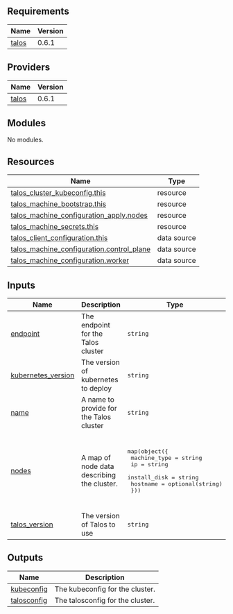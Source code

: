 ## Requirements

| Name | Version |
|------|---------|
| <a name="requirement_talos"></a> [talos](#requirement\_talos) | 0.6.1 |

## Providers

| Name | Version |
|------|---------|
| <a name="provider_talos"></a> [talos](#provider\_talos) | 0.6.1 |

## Modules

No modules.

## Resources

| Name | Type |
|------|------|
| [talos_cluster_kubeconfig.this](https://registry.terraform.io/providers/siderolabs/talos/0.6.1/docs/resources/cluster_kubeconfig) | resource |
| [talos_machine_bootstrap.this](https://registry.terraform.io/providers/siderolabs/talos/0.6.1/docs/resources/machine_bootstrap) | resource |
| [talos_machine_configuration_apply.nodes](https://registry.terraform.io/providers/siderolabs/talos/0.6.1/docs/resources/machine_configuration_apply) | resource |
| [talos_machine_secrets.this](https://registry.terraform.io/providers/siderolabs/talos/0.6.1/docs/resources/machine_secrets) | resource |
| [talos_client_configuration.this](https://registry.terraform.io/providers/siderolabs/talos/0.6.1/docs/data-sources/client_configuration) | data source |
| [talos_machine_configuration.control_plane](https://registry.terraform.io/providers/siderolabs/talos/0.6.1/docs/data-sources/machine_configuration) | data source |
| [talos_machine_configuration.worker](https://registry.terraform.io/providers/siderolabs/talos/0.6.1/docs/data-sources/machine_configuration) | data source |

## Inputs

| Name | Description | Type | Default | Required |
|------|-------------|------|---------|:--------:|
| <a name="input_endpoint"></a> [endpoint](#input\_endpoint) | The endpoint for the Talos cluster | `string` | `"10.0.0.1"` | no |
| <a name="input_kubernetes_version"></a> [kubernetes\_version](#input\_kubernetes\_version) | The version of kubernetes to deploy | `string` | `"1.30.1"` | no |
| <a name="input_name"></a> [name](#input\_name) | A name to provide for the Talos cluster | `string` | `"cluster"` | no |
| <a name="input_nodes"></a> [nodes](#input\_nodes) | A map of node data describing the cluster. | <pre>map(object({<br>    machine_type = string<br>    ip           = string<br>    install_disk = string<br>    hostname     = optional(string)<br>  }))</pre> | <pre>{<br>  "node1": {<br>    "hostname": "control-plane-1",<br>    "install_disk": "/dev/sda",<br>    "ip": "10.0.0.1",<br>    "machine_type": "controlplane"<br>  }<br>}</pre> | no |
| <a name="input_talos_version"></a> [talos\_version](#input\_talos\_version) | The version of Talos to use | `string` | `"1.30.1"` | no |

## Outputs

| Name | Description |
|------|-------------|
| <a name="output_kubeconfig"></a> [kubeconfig](#output\_kubeconfig) | The kubeconfig for the cluster. |
| <a name="output_talosconfig"></a> [talosconfig](#output\_talosconfig) | The talosconfig for the cluster. |
